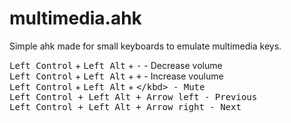 # multimedia.ahk
Simple ahk made for small keyboards to emulate multimedia keys.


<kbd>Left Control</kbd> + <kbd>Left Alt</kbd> + <kbd>-</kbd> - Decrease volume <br>
<kbd>Left Control</kbd> + <kbd>Left Alt</kbd> + <kbd>+</kbd> - Increase voulume <br>
<kbd>Left Control</kbd> + <kbd>Left Alt</kbd> + <kbd>\</kbd> - Mute <br>
<kbd>Left Control</kbd> + <kbd>Left Alt</kbd> + <kbd>Arrow left</kbd> - Previous <br>
<kbd>Left Control</kbd> + <kbd>Left Alt</kbd> + <kbd>Arrow right</kbd> - Next <br>
                                                
